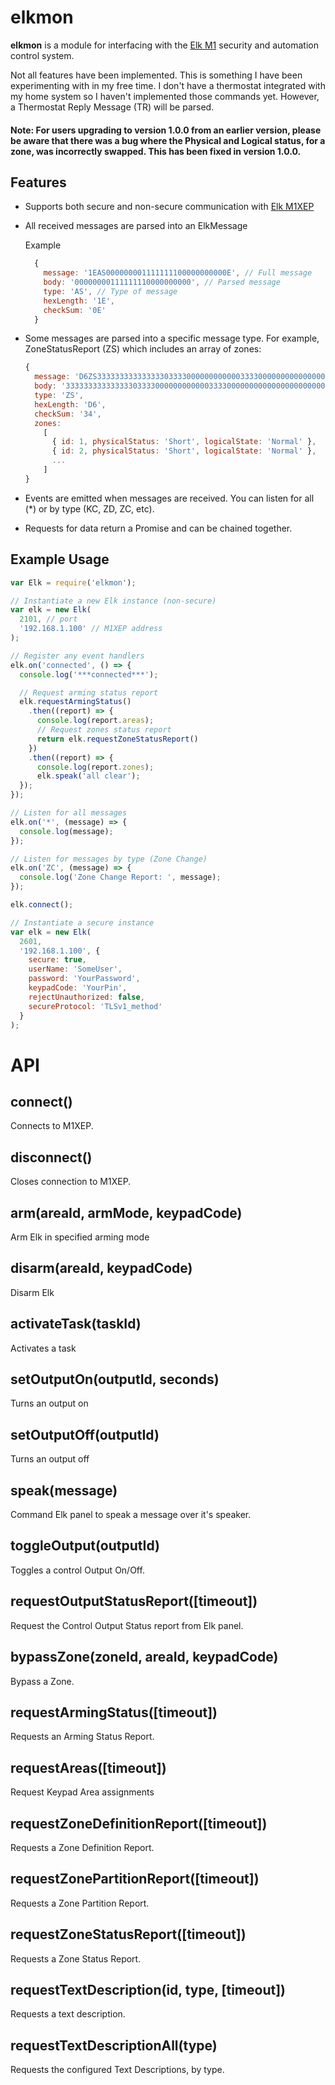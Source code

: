 # elkmon

**elkmon** is a module for interfacing with the [Elk M1](http://www.elkproducts.com/product-catalog/m1-gold-cross-platform-control) security and automation control system.

Not all features have been implemented. This is something I have been experimenting with in my free time. 
I don't have a thermostat integrated with my home system so I haven't implemented those commands yet. However, a Thermostat Reply Message (TR) will be parsed.

#### Note: For users upgrading to version 1.0.0 from an earlier version, please be aware that there was a bug where the Physical and Logical status, for a zone, was incorrectly swapped. This has been fixed in version 1.0.0.

## Features

* Supports both secure and non-secure communication with [Elk M1XEP](http://www.elkproducts.com/product-catalog/elk-m1xep-m1-ethernet-interface)
* All received messages are parsed into an ElkMessage

  Example
  ``` javascript
    {
      message: '1EAS000000001111111100000000000E', // Full message
      body: '00000000111111110000000000', // Parsed message
      type: 'AS', // Type of message
      hexLength: '1E',
      checkSum: '0E'
    }
  ```
* Some messages are parsed into a specific message type. For example, ZoneStatusReport (ZS) which includes an array of zones:

  ``` javascript
  {
    message: 'D6ZS33333333333333303333000000000000333300000000000000000000000000000000000000000000000000000000000000000000000000000000000000000000000000000000000000000000000000000000000000000000000000000000000000000000000000000034',
    body: '333333333333333033330000000000003333000000000000000000000000000000000000000000000000000000000000000000000000000000000000000000000000000000000000000000000000000000000000000000000000000000000000000000000000000000',
    type: 'ZS',
    hexLength: 'D6',
    checkSum: '34',
    zones:
      [
        { id: 1, physicalStatus: 'Short', logicalState: 'Normal' },
        { id: 2, physicalStatus: 'Short', logicalState: 'Normal' },
        ...
      ]
  }
  ```
* Events are emitted when messages are received. You can listen for all (*) or by type (KC, ZD, ZC, etc).
* Requests for data return a Promise and can be chained together.

## Example Usage

```javascript
var Elk = require('elkmon');

// Instantiate a new Elk instance (non-secure)
var elk = new Elk(
  2101, // port
  '192.168.1.100' // M1XEP address
);

// Register any event handlers
elk.on('connected', () => {
  console.log('***connected***');

  // Request arming status report
  elk.requestArmingStatus()
    .then((report) => {
      console.log(report.areas);
      // Request zones status report
      return elk.requestZoneStatusReport()
    })
    .then((report) => {
      console.log(report.zones);
      elk.speak('all clear');
  });
});

// Listen for all messages
elk.on('*', (message) => {
  console.log(message);
});

// Listen for messages by type (Zone Change)
elk.on('ZC', (message) => {
  console.log('Zone Change Report: ', message);
});

elk.connect();

```

```javascript
// Instantiate a secure instance
var elk = new Elk(
  2601,
  '192.168.1.100', {
    secure: true,
    userName: 'SomeUser',
    password: 'YourPassword',
    keypadCode: 'YourPin',
    rejectUnauthorized: false,
    secureProtocol: 'TLSv1_method'
  }
);
```

# API

## connect()
  Connects to M1XEP.

## disconnect()
  Closes connection to M1XEP.

## arm(areaId, armMode, keypadCode)
  Arm Elk in specified arming mode

## disarm(areaId, keypadCode)
  Disarm Elk

## activateTask(taskId)
  Activates a task

## setOutputOn(outputId, seconds)
  Turns an output on

## setOutputOff(outputId)
  Turns an output off

## speak(message)
  Command Elk panel to speak a message over it's speaker.

## toggleOutput(outputId)
  Toggles a control Output On/Off.

## requestOutputStatusReport([timeout])
  Request the Control Output Status report from Elk panel.

## bypassZone(zoneId, areaId, keypadCode)
  Bypass a Zone.

## requestArmingStatus([timeout])
  Requests an Arming Status Report.

## requestAreas([timeout])
  Request Keypad Area assignments

## requestZoneDefinitionReport([timeout])
  Requests a Zone Definition Report.

## requestZonePartitionReport([timeout])
  Requests a Zone Partition Report.

## requestZoneStatusReport([timeout])
  Requests a Zone Status Report.

## requestTextDescription(id, type, [timeout])
  Requests a text description.

## requestTextDescriptionAll(type)
  Requests the configured Text Descriptions, by type.